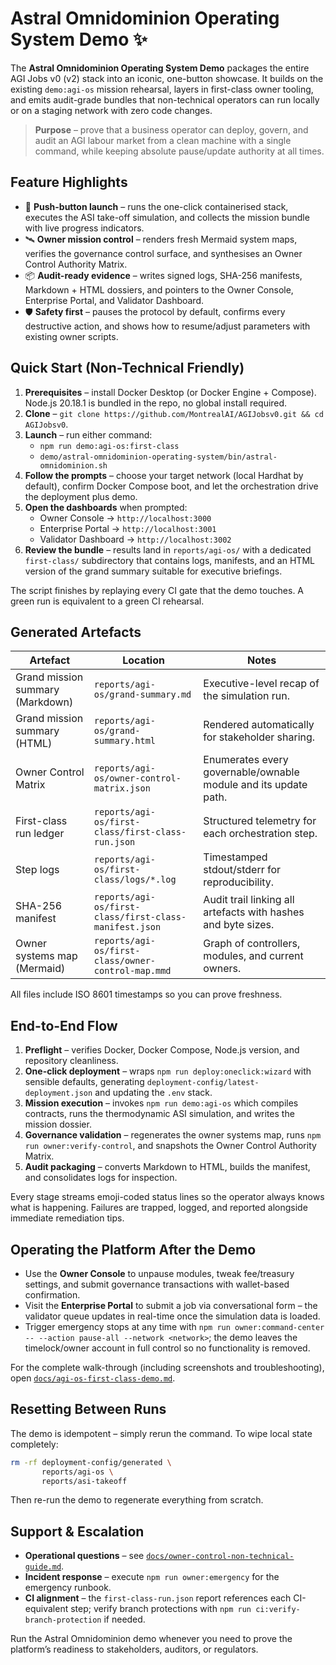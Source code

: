 # Astral Omnidominion Operating System Demo ✨

The **Astral Omnidominion Operating System Demo** packages the entire AGI Jobs v0 (v2) stack into an iconic, one-button showcase. It builds on the existing `demo:agi-os` mission rehearsal, layers in first-class owner tooling, and emits audit-grade bundles that non-technical operators can run locally or on a staging network with zero code changes.

> **Purpose** – prove that a business operator can deploy, govern, and audit an AGI labour market from a clean machine with a single command, while keeping absolute pause/update authority at all times.

## Feature Highlights

- 🚀 **Push-button launch** – runs the one-click containerised stack, executes the ASI take-off simulation, and collects the mission bundle with live progress indicators.
- 🛰️ **Owner mission control** – renders fresh Mermaid system maps, verifies the governance control surface, and synthesises an Owner Control Authority Matrix.
- 📦 **Audit-ready evidence** – writes signed logs, SHA-256 manifests, Markdown + HTML dossiers, and pointers to the Owner Console, Enterprise Portal, and Validator Dashboard.
- 🛡️ **Safety first** – pauses the protocol by default, confirms every destructive action, and shows how to resume/adjust parameters with existing owner scripts.

## Quick Start (Non-Technical Friendly)

1. **Prerequisites** – install Docker Desktop (or Docker Engine + Compose). Node.js 20.18.1 is bundled in the repo, no global install required.
2. **Clone** – `git clone https://github.com/MontrealAI/AGIJobsv0.git && cd AGIJobsv0`.
3. **Launch** – run either command:
   - `npm run demo:agi-os:first-class`
   - `demo/astral-omnidominion-operating-system/bin/astral-omnidominion.sh`
4. **Follow the prompts** – choose your target network (local Hardhat by default), confirm Docker Compose boot, and let the orchestration drive the deployment plus demo.
5. **Open the dashboards** when prompted:
   - Owner Console → `http://localhost:3000`
   - Enterprise Portal → `http://localhost:3001`
   - Validator Dashboard → `http://localhost:3002`
6. **Review the bundle** – results land in `reports/agi-os/` with a dedicated `first-class/` subdirectory that contains logs, manifests, and an HTML version of the grand summary suitable for executive briefings.

The script finishes by replaying every CI gate that the demo touches. A green run is equivalent to a green CI rehearsal.

## Generated Artefacts

| Artefact | Location | Notes |
| --- | --- | --- |
| Grand mission summary (Markdown) | `reports/agi-os/grand-summary.md` | Executive-level recap of the simulation run. |
| Grand mission summary (HTML) | `reports/agi-os/grand-summary.html` | Rendered automatically for stakeholder sharing. |
| Owner Control Matrix | `reports/agi-os/owner-control-matrix.json` | Enumerates every governable/ownable module and its update path. |
| First-class run ledger | `reports/agi-os/first-class/first-class-run.json` | Structured telemetry for each orchestration step. |
| Step logs | `reports/agi-os/first-class/logs/*.log` | Timestamped stdout/stderr for reproducibility. |
| SHA-256 manifest | `reports/agi-os/first-class/first-class-manifest.json` | Audit trail linking all artefacts with hashes and byte sizes. |
| Owner systems map (Mermaid) | `reports/agi-os/first-class/owner-control-map.mmd` | Graph of controllers, modules, and current owners. |

All files include ISO 8601 timestamps so you can prove freshness.

## End-to-End Flow

1. **Preflight** – verifies Docker, Docker Compose, Node.js version, and repository cleanliness.
2. **One-click deployment** – wraps `npm run deploy:oneclick:wizard` with sensible defaults, generating `deployment-config/latest-deployment.json` and updating the `.env` stack.
3. **Mission execution** – invokes `npm run demo:agi-os` which compiles contracts, runs the thermodynamic ASI simulation, and writes the mission dossier.
4. **Governance validation** – regenerates the owner systems map, runs `npm run owner:verify-control`, and snapshots the Owner Control Authority Matrix.
5. **Audit packaging** – converts Markdown to HTML, builds the manifest, and consolidates logs for inspection.

Every stage streams emoji-coded status lines so the operator always knows what is happening. Failures are trapped, logged, and reported alongside immediate remediation tips.

## Operating the Platform After the Demo

- Use the **Owner Console** to unpause modules, tweak fee/treasury settings, and submit governance transactions with wallet-based confirmation.
- Visit the **Enterprise Portal** to submit a job via conversational form – the validator queue updates in real-time once the simulation data is loaded.
- Trigger emergency stops at any time with `npm run owner:command-center -- --action pause-all --network <network>`; the demo leaves the timelock/owner account in full control so no functionality is removed.

For the complete walk-through (including screenshots and troubleshooting), open [`docs/agi-os-first-class-demo.md`](../../docs/agi-os-first-class-demo.md).

## Resetting Between Runs

The demo is idempotent – simply rerun the command. To wipe local state completely:

```bash
rm -rf deployment-config/generated \
       reports/agi-os \
       reports/asi-takeoff
```

Then re-run the demo to regenerate everything from scratch.

## Support & Escalation

- **Operational questions** – see [`docs/owner-control-non-technical-guide.md`](../../docs/owner-control-non-technical-guide.md).
- **Incident response** – execute `npm run owner:emergency` for the emergency runbook.
- **CI alignment** – the `first-class-run.json` report references each CI-equivalent step; verify branch protections with `npm run ci:verify-branch-protection` if needed.

Run the Astral Omnidominion demo whenever you need to prove the platform’s readiness to stakeholders, auditors, or regulators.
